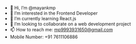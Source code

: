- 👋 Hi, I’m @mayankmp
- 👀 I’m interested in the Frontend Developer
- 🌱 I’m currently learning React.js
- 💞️ I’m looking to collaborate on a web development project
- 📫 How to reach me: mp9993931650@gmail.com
-   Mobile Number: +91 7611106886

<!---
mayankmp/mayankmp is a ✨ special ✨ repository because its `README.md` (this file) appears on your GitHub profile.
You can click the Preview link to take a look at your changes.
--->
